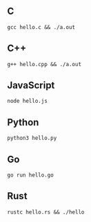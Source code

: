 ## C
`gcc hello.c && ./a.out`

## C++
`g++ hello.cpp && ./a.out`

## JavaScript
`node hello.js`

## Python
`python3 hello.py`

## Go
`go run hello.go`

## Rust
`rustc hello.rs && ./hello`